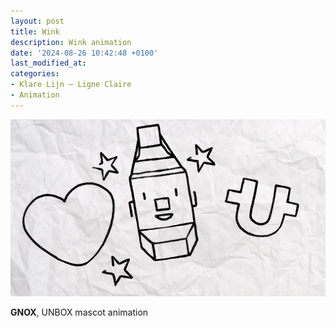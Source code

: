 ```yaml
---
layout: post
title: Wink
description: Wink animation
date: '2024-08-26 10:42:48 +0100'
last_modified_at:
categories:
- Klare Lijn — Ligne Claire
- Animation
---
```


![GNOX, UNBOX mascot animation](/images/GNOX_wink_16x9.GIF)



**GNOX**, UNBOX mascot animation